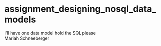 # assignment_designing_nosql_data_models
I'll have one data model hold the SQL please
<br>
Mariah Schneeberger
